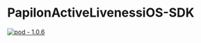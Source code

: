 # PapilonActiveLivenessiOS-SDK

[![pod - 1.0.6](https://img.shields.io/badge/pod-1.0.6-blue)](https://cocoapods.org/)
